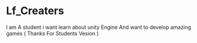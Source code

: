 # Lf_Creaters
I am  A student i want learn about unity Engine And want to develop amazing games  ( Thanks For Students Vesion )
